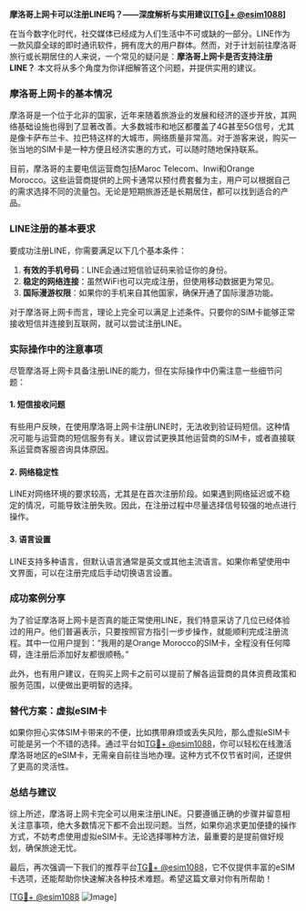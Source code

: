 **摩洛哥上网卡可以注册LINE吗？——深度解析与实用建议[[TG💪+ @esim1088](https://t.me/s/esim1088)]**

在当今数字化时代，社交媒体已经成为人们生活中不可或缺的一部分。LINE作为一款风靡全球的即时通讯软件，拥有庞大的用户群体。然而，对于计划前往摩洛哥旅行或长期居住的人来说，一个常见的疑问是：**摩洛哥上网卡是否支持注册LINE？** 本文将从多个角度为你详细解答这个问题，并提供实用的建议。

### 摩洛哥上网卡的基本情况

摩洛哥是一个位于北非的国家，近年来随着旅游业的发展和经济的逐步开放，其网络基础设施也得到了显著改善。大多数城市和地区都覆盖了4G甚至5G信号，尤其是像卡萨布兰卡、拉巴特这样的大城市，网络质量非常高。对于游客来说，购买一张当地的SIM卡是一种方便且经济实惠的方式，可以随时随地保持联系。

目前，摩洛哥的主要电信运营商包括Maroc Telecom、Inwi和Orange Morocco。这些运营商提供的上网卡通常以预付费套餐为主，用户可以根据自己的需求选择不同的流量包。无论是短期旅游还是长期居住，都可以找到适合的产品。

### LINE注册的基本要求

要成功注册LINE，你需要满足以下几个基本条件：

1. **有效的手机号码**：LINE会通过短信验证码来验证你的身份。
2. **稳定的网络连接**：虽然WiFi也可以完成注册，但使用移动数据更为常见。
3. **国际漫游权限**：如果你的手机来自其他国家，确保开通了国际漫游功能。

对于摩洛哥上网卡而言，理论上完全可以满足上述条件。只要你的SIM卡能够正常接收短信并连接到互联网，就可以尝试注册LINE。

### 实际操作中的注意事项

尽管摩洛哥上网卡具备注册LINE的能力，但在实际操作中仍需注意一些细节问题：

#### 1. **短信接收问题**
有些用户反映，在使用摩洛哥上网卡注册LINE时，无法收到验证码短信。这种情况可能与运营商的短信服务有关。建议尝试更换其他运营商的SIM卡，或者直接联系运营商客服咨询具体原因。

#### 2. **网络稳定性**
LINE对网络环境的要求较高，尤其是在首次注册阶段。如果遇到网络延迟或不稳定的情况，可能导致注册失败。因此，在注册过程中尽量选择信号较强的地点进行操作。

#### 3. **语言设置**
LINE支持多种语言，但默认语言通常是英文或其他主流语言。如果你希望使用中文界面，可以在注册完成后手动切换语言设置。

### 成功案例分享

为了验证摩洛哥上网卡是否真的能正常使用LINE，我们特意采访了几位已经体验过的用户。他们普遍表示，只要按照官方指引一步步操作，就能顺利完成注册流程。其中一位用户提到：“我用的是Orange Morocco的SIM卡，全程没有任何障碍，连注册后添加好友都很顺畅。”

此外，也有用户建议，在购买上网卡之前可以提前了解各运营商的具体资费政策和服务范围，以便做出更明智的选择。

### 替代方案：虚拟eSIM卡

如果你担心实体SIM卡带来的不便，比如携带麻烦或丢失风险，那么虚拟eSIM卡可能是另一个不错的选择。通过平台如[TG💪+ @esim1088](https://t.me/s/esim1088)，你可以轻松在线激活摩洛哥地区的eSIM卡，无需亲自前往当地办理。这种方式不仅节省时间，还提供了更高的灵活性。

### 总结与建议

综上所述，摩洛哥上网卡完全可以用来注册LINE。只要遵循正确的步骤并留意相关注意事项，绝大多数情况下都不会出现问题。当然，如果你追求更加便捷的操作方式，不妨考虑使用虚拟eSIM卡。无论选择哪种方法，最重要的是提前做好规划，确保旅途无忧。

最后，再次强调一下我们的推荐平台[TG💪+ @esim1088](https://t.me/s/esim1088)，它不仅提供丰富的eSIM卡选项，还能帮助你快速解决各种技术难题。希望这篇文章对你有所帮助！

[[TG💪+ @esim1088](https://t.me/s/esim1088) ![Image](https://i.postimg.cc/4NQfJmqS/Snipaste-2025-05-13-00-14-12.png)]